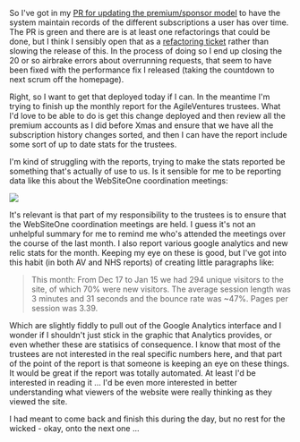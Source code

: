 So I've got in my [PR for updating the premium/sponsor model](https://github.com/AgileVentures/WebsiteOne/pull/2039) to have the system maintain records of the different subscriptions a user has over time.  The PR is green and there are is at least one refactorings that could be done, but I think I sensibly open that as a [refactoring ticket](https://github.com/AgileVentures/WebsiteOne/issues/2103) rather than slowing the release of this.  In the process of doing so I end up closing the 20 or so airbrake errors about overrunning requests, that seem to have been fixed with the performance fix I released (taking the countdown to next scrum off the homepage).

Right, so I want to get that deployed today if I can.  In the meantime I'm trying to finish up the monthly report for the AgileVentures trustees.  What I'd love to be able to do is get this change deployed and then review all the premium accounts as I did before Xmas and ensure that we have all the subscription history changes sorted, and then I can have the report include some sort of up to date stats for the trustees.  

I'm kind of struggling with the reports, trying to make the stats reported be something that's actually of use to us.  Is it sensible for me to be reporting data like this about the WebSiteOne coordination meetings:

![](https://dl.dropbox.com/s/r4fsvru82gmpu38/Screenshot%202018-01-17%2009.57.57.png?dl=0)

It's relevant is that part of my responsibility to the trustees is to ensure that the WebSiteOne coordination meetings are held.  I guess it's not an unhelpful summary for me to remind me who's attended the meetings over the course of the last month.  I also report various google analytics and new relic stats for the month.  Keeping my eye on these is good, but I've got into this habit (in both AV and NHS reports) of creating little paragraphs like:

> This month: From Dec 17 to Jan 15 we had 294 unique visitors to the site, of which 70% were new visitors.  The average session length was 3 minutes and 31 seconds and the bounce rate was ~47%.  Pages per session was 3.39. 

Which are slightly fiddly to pull out of the Google Analytics interface and I wonder if I shouldn't just stick in the graphic that Analytics provides, or even whether these are statisics of consequence.  I know that most of the trustees are not interested in the real specific numbers here, and that part of the point of the report is that someone is keeping an eye on these things.  It would be great if the report was totally automated.  At least I'd be interested in reading it ...  I'd be even more interested in better understanding what viewers of the website were really thinking as they viewed the site.

I had meant to come back and finish this during the day, but no rest for the wicked - okay, onto the next one ...
  
